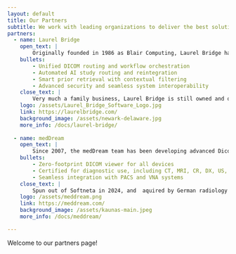 ```yaml
---
layout: default
title: Our Partners
subtitle: We work with leading organizations to deliver the best solutions.
partners:
  - name: Laurel Bridge
    open_text: |
        Originally founded in 1986 as Blair Computing, Laurel Bridge has four decades of experience in solving complex medical imaging workflow challenges. 
    bullets: 
        - Unified DICOM routing and workflow orchestration
        - Automated AI study routing and reintegration
        - Smart prior retrieval with contextual filtering
        - Advanced security and seamless system interoperability
    close_text: |
        Very much a family business, Laurel Bridge is still owned and operated by the Blair family from their offices in Newark, Delaware.
    logo: /assets/Laurel_Bridge_Software_Logo.jpg
    link: https://laurelbridge.com/
    background_image: /assets/newark-delaware.jpg
    more_info: /docs/laurel-bridge/
    
  - name: medDream
    open_text: | 
        Since 2007, the medDream team has been developing advanced Dicom Viewer and Pacs technologies from their base in Kaunas, Lithuania.
    bullets:
        - Zero-footprint DICOM viewer for all devices
        - Certified for diagnostic use, including CT, MRI, CR, DX, US, PET, NM, XA, RF & Mammo.
        - Seamless integration with PACS and VNA systems
    close_text: |
        Spun out of Softneta in 2024, and  aquired by German radiology information systems developer medavis. medDream continues to lead in zero footprint medical imaging viewers.
    logo: /assets/meddream.png
    link: https://meddream.com/
    background_image: /assets/kaunas-main.jpeg
    more_info: /docs/meddream/

---
```


Welcome to our partners page!